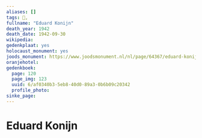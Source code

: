 ```yaml
---
aliases: []
tags: 👤, 
fullname: "Eduard Konijn"
death_year: 1942
death_date: 1942-09-30
wikipedia:
gedenkplaat: yes
holocaust_monument: yes
joods_monument: https://www.joodsmonument.nl/nl/page/64367/eduard-konijn
oranjehotel:
gedenkboek:
  page: 120
  page_img: 123
  uuid: 6/af0340b3-5eb8-40d0-89a3-0b6b09c20342
  profile_photo: 
sinke_page:
---
```


# Eduard Konijn